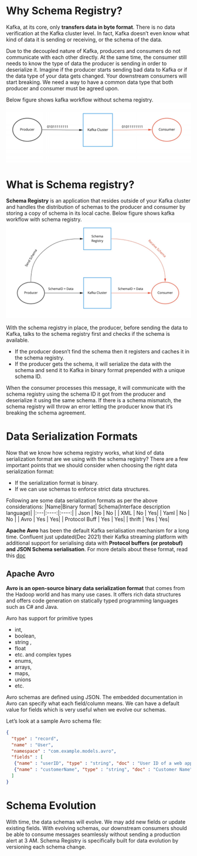 # Why Schema Registry?

Kafka, at its core, only **transfers data in byte format**. There is no data verification at the Kafka cluster level. In fact, Kafka doesn’t 
even know what kind of data it is sending or receiving, or the schema of the data.

Due to the decoupled nature of Kafka, producers and consumers do not communicate with each other directly. At the same time, the consumer still needs to know 
the type of data the producer is sending in order to deserialize it. Imagine if the producer starts sending bad data to Kafka or if the data type of your 
data gets changed. Your downstream consumers will start breaking. We need a way to have a common data type that both producer and consumer must be agreed upon.

Below figure shows kafka workflow without schema registry.
![kafka_without_schema_registry](../images/kafka_without_schema_registry.png)


# What is Schema registry?
**Schema Registry** is an application that resides outside of your Kafka cluster and handles the distribution of 
schemas to the producer and consumer by storing a copy of schema in its local cache.
Below figure shows kafka workflow with schema registry.
![kafka_with_schema_registry](../images/kafka_with_schema_registry.png)

With the schema registry in place, the producer, before sending the data to Kafka, talks to the schema registry first and checks if the schema is available. 
- If the producer doesn’t find the schema then it registers and caches it in the schema registry.
- If the producer gets the schema, it will serialize the data with the schema and send it to Kafka in binary format prepended with a unique schema ID. 

When the consumer processes this message, it will communicate with the schema registry using the schema ID it got from the producer and deserialize it using the same schema. If there is a schema mismatch, the schema registry will throw an error letting the producer know that it’s breaking the schema agreement.


# Data Serialization Formats
Now that we know how schema registry works, what kind of data serialization format are we using with the schema registry? There are a few important points that we should consider when choosing the right data serialization format:
- If the serialization format is binary.
- If we can use schemas to enforce strict data structures.

Following are some data serialization formats as per the above considerations:
|Name|Binary format| Schema(Interface description language)|
|:---|:----:|:----:|
| Json | No | No |
| XML | No | Yes|
| Yaml | No | No |
| Avro | Yes | Yes|
| Protocol Buff | Yes | Yes|
| thrift | Yes | Yes|


**Apache Avro** has been the default Kafka serialisation mechanism for a long time. Confluent just updated(Dec 2021) their Kafka streaming platform with additional support for serialising data with **Protocol buffers (or protobuf) and JSON Schema serialisation**. For more details about these format, read this [doc](https://simon-aubury.medium.com/kafka-with-avro-vs-kafka-with-protobuf-vs-kafka-with-json-schema-667494cbb2af)

## Apache Avro

**Avro is an open-source binary data serialization format** that comes from the Hadoop world and has many use cases. It offers rich data structures and offers code generation on statically typed programming languages such as C# and Java.

Avro has support for primitive types
- int, 
- boolean, 
- string , 
- float 
- etc.
and complex types
- enums,
- arrays, 
- maps,
- unions 
- etc.

Avro schemas are defined using JSON. The embedded documentation in Avro can specify what each field/column means. We can have a default value for fields which is very useful when we evolve our schemas.

Let’s look at a sample Avro schema file:

```json
{
  "type" : "record",
  "name" : "User",
  "namespace" : "com.example.models.avro",
  "fields" : [ 
   {"name" : "userID", "type" : "string", "doc" : "User ID of a web app"}, 
   {"name" : "customerName", "type" : "string", "doc" : "Customer Name", "default": "Test User"} 
  ]
}
```

# Schema Evolution

With time, the data schemas will evolve. We may add new fields or update existing fields. With evolving schemas, our downstream consumers should be able to consume messages seamlessly without sending a production alert at 3 AM. Schema Registry is specifically built for data evolution by versioning each schema change.





